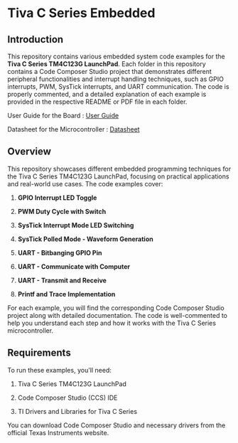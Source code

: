# Tiva C Series Embedded

## Introduction
This repository contains various embedded system code examples for the **Tiva C Series TM4C123G LaunchPad**. Each folder in this repository contains a Code Composer Studio project that demonstrates different peripheral functionalities and interrupt handling techniques, such as GPIO interrupts, PWM, SysTick interrupts, and UART communication. The code is properly commented, and a detailed explanation of each example is provided in the respective README or PDF file in each folder.

User Guide for the Board : [User Guide](https://www.ti.com/lit/ug/spmu296/spmu296.pdf?ts=1736509079750])

Datasheet for the Microcontroller : [Datasheet](https://www.ti.com/lit/ds/symlink/tm4c123gh6pm.pdf) 

## Overview
This repository showcases different embedded programming techniques for the Tiva C Series TM4C123G LaunchPad, focusing on practical applications and real-world use cases. The code examples cover:

1. **GPIO Interrupt LED Toggle** 

2. **PWM Duty Cycle with Switch** 

3. **SysTick Interrupt Mode LED Switching**
   
4. **SysTick Polled Mode - Waveform Generation**
   
5. **UART - Bitbanging GPIO Pin**
    
6. **UART - Communicate with Computer**
    
7. **UART - Transmit and Receive**
    
8. **Printf and Trace Implementation**

For each example, you will find the corresponding Code Composer Studio project along with detailed documentation. The code is well-commented to help you understand each step and how it works with the Tiva C Series microcontroller.


## Requirements
To run these examples, you'll need:

1. Tiva C Series TM4C123G LaunchPad

2. Code Composer Studio (CCS) IDE

3. TI Drivers and Libraries for Tiva C Series

You can download Code Composer Studio and necessary drivers from the official Texas Instruments website.
